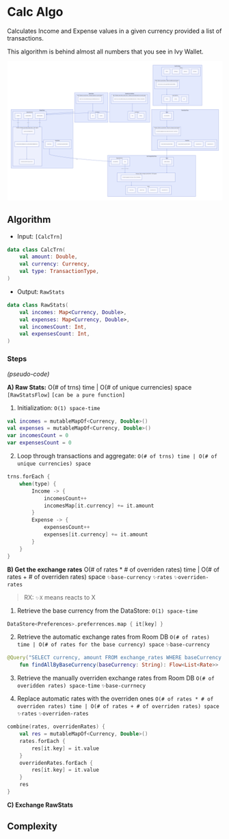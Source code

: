 # Calc Algo

Calculates Income and Expense values in a given currency provided a list of transactions.

This algorithm is behind almost all numbers that you see in Ivy Wallet.

![calc_algo.svg](../../assets/calc_algo.svg)

## Algorithm

- Input: `[CalcTrn]`
```kotlin
data class CalcTrn(
    val amount: Double,
    val currency: Currency,
    val type: TransactionType,
) 
```
- Output: `RawStats`
```kotlin
data class RawStats(
    val incomes: Map<Currency, Double>,
    val expenses: Map<Currency, Double>,
    val incomesCount: Int,
    val expensesCount: Int,
)
```

### Steps

_(pseudo-code)_

**A) Raw Stats:** O(# of trns) time | O(# of unique  currencies) space `[RawStatsFlow]` `[can be a pure function]`

1. Initialization: `O(1) space-time`
```kotlin
val incomes = mutableMapOf<Currency, Double>()
val expenses = mutableMapOf<Currency, Double>()
var incomesCount = 0
var expensesCount = 0
```

2. Loop through transactions and aggregate: `O(# of trns) time | O(# of unique currencies) space`
```kotlin
trns.forEach {
    when(type) {
        Income -> {
            incomesCount++
            incomesMap[it.currency] += it.amount
        }
        Expense -> {
            expensesCount++
            expenses[it.currency] += it.amount
        }
    }
}
```


**B) Get the exchange rates** O(# of rates * # of overriden rates) time | O(# of rates + # of overriden rates) space `✨base-currency` `✨rates` `✨overriden-rates`

> RX: `✨X` means reacts to X

1. Retrieve the base currency from the DataStore: `O(1) space-time`
```kotlin
DataStore<Preferences>.preferrences.map { it[key] }
```

2. Retrieve the automatic exchange rates from Room DB `O(# of rates) time | O(# of rates for the base currency) space` `✨base-currency`
```kotlin
@Query("SELECT currency, amount FROM exchange_rates WHERE baseCurrency = :baseCurrency")
    fun findAllByBaseCurrency(baseCurrency: String): Flow<List<Rate>>
```

3. Retrieve the manually overriden exchange rates from Room DB `O(# of overidden rates) space-time` `✨base-currnecy`

4. Replace automatic rates with the overriden ones `O(# of rates * # of overriden rates) time | O(# of rates + # of overriden rates) space` `✨rates` `✨overriden-rates`
```kotlin
combine(rates, overridenRates) {
    val res = mutableMapOf<Currency, Double>()
    rates.forEach {
        res[it.key] = it.value
    }
    overridenRates.forEach {
        res[it.key] = it.value
    }
    res
}
```

**C) Exchange RawStats**



## Complexity
